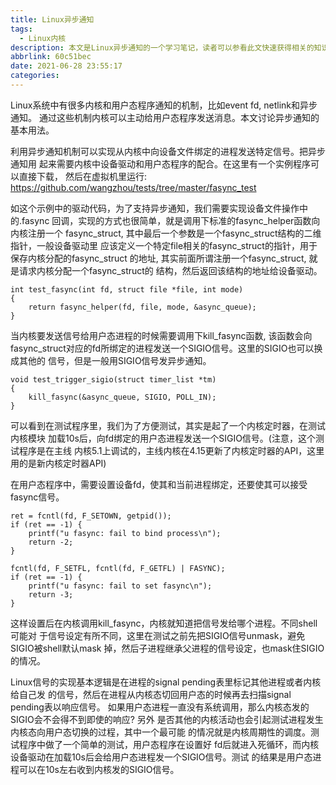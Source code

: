 ```yaml
---
title: Linux异步通知
tags:
  - Linux内核
description: 本文是Linux异步通知的一个学习笔记，读者可以参看此文快速获得相关的知识。
abbrlink: 60c51bec
date: 2021-06-28 23:55:17
categories:
---
```


Linux系统中有很多内核和用户态程序通知的机制，比如event fd, netlink和异步通知。
通过这些机制内核可以主动给用户态程序发送消息。本文讨论异步通知的基本用法。

利用异步通知机制可以实现从内核中向设备文件绑定的进程发送特定信号。把异步通知用
起来需要内核中设备驱动和用户态程序的配合。在这里有一个实例程序可以直接下载，
然后在虚拟机里运行: https://github.com/wangzhou/tests/tree/master/fasync_test

如这个示例中的驱动代码，为了支持异步通知，我们需要实现设备文件操作中的.fasync
回调，实现的方式也很简单，就是调用下标准的fasync_helper函数向内核注册一个
fasync_struct, 其中最后一个参数是一个fasync_struct结构的二维指针，一般设备驱动里
应该定义一个特定file相关的fasync_struct的指针，用于保存内核分配的fasync_struct
的地址, 其实前面所谓注册一个fasync_struct, 就是请求内核分配一个fasync_struct的
结构，然后返回该结构的地址给设备驱动。
```
int test_fasync(int fd, struct file *file, int mode)
{
	return fasync_helper(fd, file, mode, &async_queue);
}

```

当内核要发送信号给用户态进程的时候需要调用下kill_fasync函数, 该函数会向
fasync_struct对应的fd所绑定的进程发送一个SIGIO信号。这里的SIGIO也可以换成其他的
信号，但是一般用SIGIO信号发异步通知。
```
void test_trigger_sigio(struct timer_list *tm)
{
	kill_fasync(&async_queue, SIGIO, POLL_IN);
}

```
可以看到在测试程序里，我们为了方便测试，其实是起了一个内核定时器，在测试内核模块
加载10s后，向fd绑定的用户态进程发送一个SIGIO信号。(注意，这个测试程序是在主线
内核5.1上调试的，主线内核在4.15更新了内核定时器的API，这里用的是新内核定时器API)

在用户态程序中，需要设置设备fd，使其和当前进程绑定，还要使其可以接受fasync信号。
```
ret = fcntl(fd, F_SETOWN, getpid());
if (ret == -1) {
	printf("u fasync: fail to bind process\n");
	return -2;
}

fcntl(fd, F_SETFL, fcntl(fd, F_GETFL) | FASYNC);
if (ret == -1) {
	printf("u fasync: fail to set fasync\n");
	return -3;
}
```
这样设置后在内核调用kill_fasync，内核就知道把信号发给哪个进程。不同shell可能对
于信号设定有所不同，这里在测试之前先把SIGIO信号unmask，避免SIGIO被shell默认mask
掉，然后子进程继承父进程的信号设定，也mask住SIGIO的情况。

Linux信号的实现基本逻辑是在进程的signal pending表里标记其他进程或者内核给自己发
的信号，然后在进程从内核态切回用户态的时候再去扫描signal pending表以响应信号。
如果用户态进程一直没有系统调用，那么内核态发的SIGIO会不会得不到即使的响应? 另外
是否其他的内核活动也会引起测试进程发生内核态向用户态切换的过程，其中一个最可能
的情况就是内核周期性的调度。测试程序中做了一个简单的测试，用户态程序在设置好
fd后就进入死循环，而内核设备驱动在加载10s后会给用户态进程发一个SIGIO信号。测试
的结果是用户态进程可以在10s左右收到内核发的SIGIO信号。
